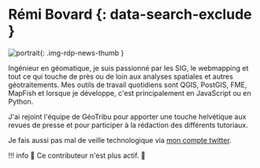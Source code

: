 # Rémi Bovard {: data-search-exclude }

![portrait](https://cdn.geotribu.fr/img/internal/contributeurs/rbov.jpg "portrait"){: .img-rdp-news-thumb }

Ingénieur en géomatique, je suis passionné par les SIG, le webmapping et tout ce qui touche de près ou de loin aux analyses spatiales et autres géotraitements. Mes outils de travail quotidiens sont QGIS, PostGIS, FME, MapFish et lorsque je développe, c'est principalement en JavaScript ou en Python.

J'ai rejoint l'équipe de GéoTribu pour apporter une touche helvétique aux revues de presse et pour participer à la rédaction des différents tutoriaux.

Je fais aussi pas mal de veille technologique via [mon compte twitter](https://twitter.com/RemiBovard).

!!! info
    :moyai: Ce contributeur n'est plus actif. :wave:
